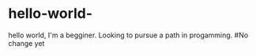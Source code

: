 # hello-world-
hello world, I'm a begginer. Looking to pursue a path in progamming. 
#No change yet 
